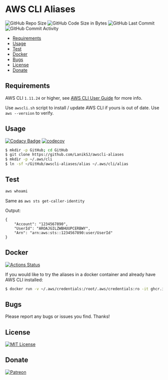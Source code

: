 # AWS CLI Aliases

![GitHub Repo Size](https://img.shields.io/github/repo-size/laniksj/awscli-aliases)
![GitHub Code Size in Bytes](https://img.shields.io/github/languages/code-size/laniksj/awscli-aliases)
![GitHub Last Commit](https://img.shields.io/github/last-commit/laniksj/awscli-aliases)
![GitHub Commit Activity](https://img.shields.io/github/commit-activity/m/laniksj/awscli-aliases)

-   [Requirements](#requirements)
-   [Usage](#usage)
-   [Test](#test)
-   [Docker](#docker)
-   [Bugs](#bugs)
-   [License](#license)
-   [Donate](#donate)

## Requirements

AWS CLI `1.11.24` or higher, see
[AWS CLI User Guide](http://docs.aws.amazon.com/cli/latest/userguide/installing.html) for more info.

Use `awscli.sh` script to install / update AWS CLI if yours is out of date. Use `aws --version` to verify.

## Usage

[![Codacy Badge](https://app.codacy.com/project/badge/Grade/ae3e23f1514c42c897423d3e23544b55)](https://www.codacy.com/gh/LanikSJ/awscli-aliases/dashboard?utm_source=github.com&amp;utm_medium=referral&amp;utm_content=LanikSJ/awscli-aliases&amp;utm_campaign=Badge_Grade)
[![codecov](https://codecov.io/gh/LanikSJ/awscli-aliases/branch/master/graph/badge.svg)](https://codecov.io/gh/LanikSJ/awscli-aliases)

```bash
$ mkdir -p GitHub; cd GitHub
$ git clone https://github.com/LanikSJ/awscli-aliases
$ mkdir -p ~/.aws/cli
$ ln -sf ~/GitHub/awscli-aliases/alias ~/.aws/cli/alias
```

## Test

```bash
aws whoami
```

Same as `aws sts get-caller-identity`

Output:

    {
        "Account": "1234567890",
        "UserId": "AROAJGILZWBHUUPCERBWY",
        "Arn": "arn:aws:sts::1234567890:user/UserId"
    }

## Docker

[![Actions Status](https://github.com/LanikSJ/awscli-aliases/workflows/Docker%20Publish/badge.svg)](https://github.com/LanikSJ/awscli-aliases/actions)

If you would like to try the aliases in a docker container and already have AWS CLI installed:

```bash
$ docker run -v ~/.aws/credentials:/root/.aws/credentials:ro -it ghcr.io/laniksj/awscli-aliases whoami
```

## Bugs

Please report any bugs or issues you find. Thanks!

## License

[![MIT License](https://img.shields.io/badge/license-MIT-blue)](https://en.wikipedia.org/wiki/MIT_License)

## Donate

[![Patreon](https://img.shields.io/badge/patreon-donate-blue.svg)](https://www.patreon.com/laniksj/overview)
